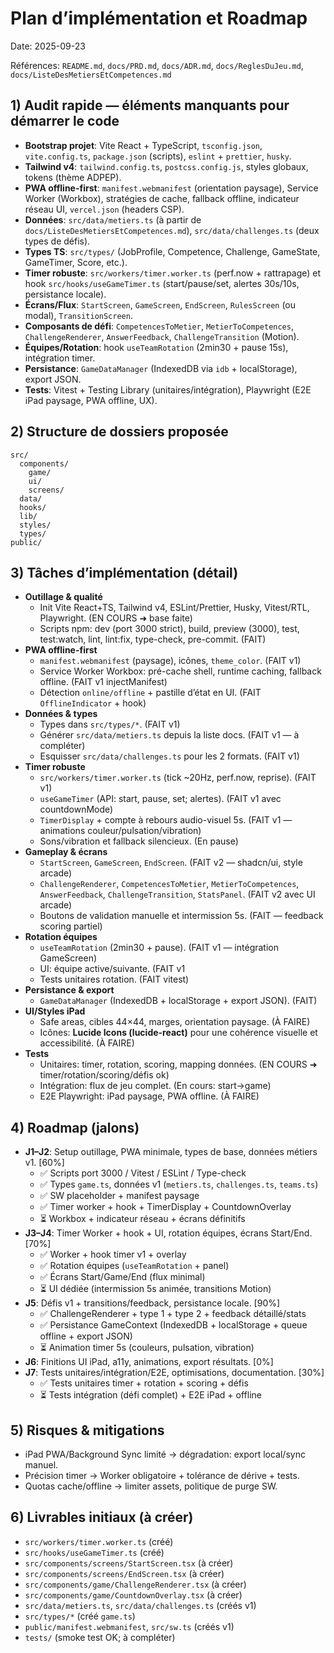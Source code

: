 # Plan d’implémentation et Roadmap

Date: 2025-09-23

Références: `README.md`, `docs/PRD.md`, `docs/ADR.md`, `docs/ReglesDuJeu.md`, `docs/ListeDesMetiersEtCompetences.md`

## 1) Audit rapide — éléments manquants pour démarrer le code

- **Bootstrap projet**: Vite React + TypeScript, `tsconfig.json`, `vite.config.ts`, `package.json` (scripts), `eslint` + `prettier`, `husky`.
- **Tailwind v4**: `tailwind.config.ts`, `postcss.config.js`, styles globaux, tokens (thème ADPEP).
- **PWA offline-first**: `manifest.webmanifest` (orientation paysage), Service Worker (Workbox), stratégies de cache, fallback offline, indicateur réseau UI, `vercel.json` (headers CSP).
- **Données**: `src/data/metiers.ts` (à partir de `docs/ListeDesMetiersEtCompetences.md`), `src/data/challenges.ts` (deux types de défis).
- **Types TS**: `src/types/` (JobProfile, Competence, Challenge, GameState, GameTimer, Score, etc.).
- **Timer robuste**: `src/workers/timer.worker.ts` (perf.now + rattrapage) et hook `src/hooks/useGameTimer.ts` (start/pause/set, alertes 30s/10s, persistance locale).
- **Écrans/Flux**: `StartScreen`, `GameScreen`, `EndScreen`, `RulesScreen` (ou modal), `TransitionScreen`.
- **Composants de défi**: `CompetencesToMetier`, `MetierToCompetences`, `ChallengeRenderer`, `AnswerFeedback`, `ChallengeTransition` (Motion).
- **Équipes/Rotation**: hook `useTeamRotation` (2min30 + pause 15s), intégration timer.
- **Persistance**: `GameDataManager` (IndexedDB via `idb` + localStorage), export JSON.
- **Tests**: Vitest + Testing Library (unitaires/intégration), Playwright (E2E iPad paysage, PWA offline, UX).

## 2) Structure de dossiers proposée

```
src/
  components/
    game/
    ui/
    screens/
  data/
  hooks/
  lib/
  styles/
  types/
public/
```

## 3) Tâches d’implémentation (détail)

- **Outillage & qualité**
  - Init Vite React+TS, Tailwind v4, ESLint/Prettier, Husky, Vitest/RTL, Playwright. (EN COURS ➜ base faite)
  - Scripts npm: dev (port 3000 strict), build, preview (3000), test, test:watch, lint, lint:fix, type-check, pre-commit. (FAIT)
- **PWA offline-first**
  - `manifest.webmanifest` (paysage), icônes, `theme_color`. (FAIT v1)
  - Service Worker Workbox: pré-cache shell, runtime caching, fallback offline. (FAIT v1 injectManifest)
  - Détection `online/offline` + pastille d’état en UI. (FAIT `OfflineIndicator` + hook)
- **Données & types**
  - Types dans `src/types/*`. (FAIT v1)
  - Générer `src/data/metiers.ts` depuis la liste docs. (FAIT v1 — à compléter)
  - Esquisser `src/data/challenges.ts` pour les 2 formats. (FAIT v1)
- **Timer robuste**
  - `src/workers/timer.worker.ts` (tick ~20Hz, perf.now, reprise). (FAIT v1)
  - `useGameTimer` (API: start, pause, set; alertes). (FAIT v1 avec countdownMode)
  - `TimerDisplay` + compte à rebours audio-visuel 5s. (FAIT v1 — animations couleur/pulsation/vibration)
  - Sons/vibration et fallback silencieux. (En pause)
- **Gameplay & écrans**
  - `StartScreen`, `GameScreen`, `EndScreen`. (FAIT v2 — shadcn/ui, style arcade)
  - `ChallengeRenderer`, `CompetencesToMetier`, `MetierToCompetences`, `AnswerFeedback`, `ChallengeTransition`, `StatsPanel`. (FAIT v2 avec UI arcade)
  - Boutons de validation manuelle et intermission 5s. (FAIT — feedback scoring partiel)
- **Rotation équipes**
  - `useTeamRotation` (2min30 + pause). (FAIT v1 — intégration GameScreen)
  - UI: équipe active/suivante. (FAIT v1
  - Tests unitaires rotation. (FAIT vitest)
- **Persistance & export**
  - `GameDataManager` (IndexedDB + localStorage + export JSON). (FAIT)
- **UI/Styles iPad**
  - Safe areas, cibles 44×44, marges, orientation paysage. (À FAIRE)
  - Icônes: **Lucide Icons (lucide-react)** pour une cohérence visuelle et accessibilité. (À FAIRE)
- **Tests**
  - Unitaires: timer, rotation, scoring, mapping données. (EN COURS ➜ timer/rotation/scoring/défis ok)
  - Intégration: flux de jeu complet. (En cours: start→game)
  - E2E Playwright: iPad paysage, PWA offline. (À FAIRE)

## 4) Roadmap (jalons)

- **J1–J2**: Setup outillage, PWA minimale, types de base, données métiers v1. [60%]
  - ✅ Scripts port 3000 / Vitest / ESLint / Type-check
  - ✅ Types `game.ts`, données v1 (`metiers.ts`, `challenges.ts`, `teams.ts`)
  - ✅ SW placeholder + manifest paysage
  - ✅ Timer worker + hook + TimerDisplay + CountdownOverlay
  - ⏳ Workbox + indicateur réseau + écrans définitifs
- **J3–J4**: Timer Worker + hook + UI, rotation équipes, écrans Start/End. [70%]
  - ✅ Worker + hook timer v1 + overlay
  - ✅ Rotation équipes (`useTeamRotation` + panel)
  - ✅ Écrans Start/Game/End (flux minimal)
  - ⏳ UI dédiée (intermission 5s animée, transitions Motion)
- **J5**: Défis v1 + transitions/feedback, persistance locale. [90%]
  - ✅ ChallengeRenderer + type 1 + type 2 + feedback détaillé/stats
  - ✅ Persistance GameContext (IndexedDB + localStorage + queue offline + export JSON)
  - ⏳ Animation timer 5s (couleurs, pulsation, vibration)
- **J6**: Finitions UI iPad, a11y, animations, export résultats. [0%]
- **J7**: Tests unitaires/intégration/E2E, optimisations, documentation. [30%]
  - ✅ Tests unitaires timer + rotation + scoring + défis
  - ⏳ Tests intégration (défi complet) + E2E iPad + offline

## 5) Risques & mitigations

- iPad PWA/Background Sync limité → dégradation: export local/sync manuel.
- Précision timer → Worker obligatoire + tolérance de dérive + tests.
- Quotas cache/offline → limiter assets, politique de purge SW.

## 6) Livrables initiaux (à créer)

- `src/workers/timer.worker.ts` (créé)
- `src/hooks/useGameTimer.ts` (créé)
- `src/components/screens/StartScreen.tsx` (à créer)
- `src/components/screens/EndScreen.tsx` (à créer)
- `src/components/game/ChallengeRenderer.tsx` (à créer)
- `src/components/game/CountdownOverlay.tsx` (à créer)
- `src/data/metiers.ts`, `src/data/challenges.ts` (créés v1)
- `src/types/*` (créé `game.ts`)
- `public/manifest.webmanifest`, `src/sw.ts` (créés v1)
- `tests/` (smoke test OK; à compléter)
